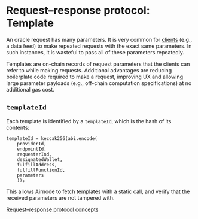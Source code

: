 # Request–response protocol: Template

An oracle request has many parameters.
It is very common for [clients](/request-response-protocol/client.md) (e.g., a data feed) to make repeated requests with the exact same parameters.
In such instances, it is wasteful to pass all of these parameters repeatedly.

Templates are on-chain records of request parameters that the clients can refer to while making requests.
Additional advantages are reducing boilerplate code required to make a request, improving UX and allowing large parameter payloads (e.g., off-chain computation specifications) at no additional gas cost.

## `templateId`

Each template is identified by a `templateId`, which is the hash of its contents:
```solidity
templateId = keccak256(abi.encode(
    providerId,
    endpointId,
    requesterInd,
    designatedWallet,
    fulfillAddress,
    fulfillFunctionId,
    parameters
    ));
```
This allows Airnode to fetch templates with a static call, and verify that the received parameters are not tampered with.

[Request–response protocol concepts](/request-response-protocol/general-structure.md#concepts)
